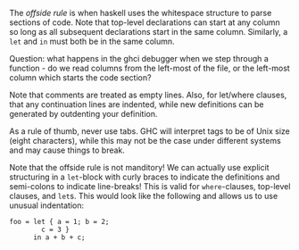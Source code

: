 The _offside rule_ is when haskell uses the whitespace structure to parse
sections of code. Note that top-level declarations can start at any column so
long as all subsequent declarations start in the same column. Similarly, a `let`
and `in` must both be in the same column.

Question: what happens in the ghci debugger when we step through a function -
do we read columns from the left-most of the file, or the left-most column which
starts the code section?

Note that comments are treated as empty lines. Also, for let/where clauses, that
any continuation lines are indented, while new definitions can be generated by
outdenting your definition.

As a rule of thumb, never use tabs. GHC will interpret tags to be of Unix size
(eight characters), while this may not be the case under different systems and
may cause things to break.

Note that the offside rule is not manditory! We can actually use explicit
structuring in a `let`-block with curly braces to indicate the definitions and
semi-colons to indicate line-breaks! This is valid for `where`-clauses,
top-level clauses, and `let`s. This would look like the following and allows
us to use unusual indentation:

    foo = let { a = 1; b = 2;
            c = 3 }
          in a + b + c;



